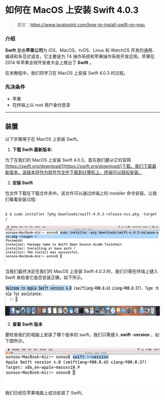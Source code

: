 # 如何在 MacOS 上安装 Swift 4.0.3

> 原文：<https://www.javatpoint.com/how-to-install-swift-on-mac>

### 介绍

**Swift** 是由**苹果公司**为 iOS、MacOS、tvOS、Linux 和 WatchOS 开发的通用、编译和多范式语言。它主要是为 T4 操作系统和苹果操作系统开发应用。苹果在 2014 年苹果全球开发者大会上推出了 **Swift** 。

在本教程中，我们将学习在 MacOS 上安装 Swift 4.0.3 的过程。

### 先决条件

*   苹果
*   在终端上以 root 用户身份登录

* * *

## 装置

以下步骤用于在 MacOS 上安装 Swift。

1) **下载 Swift 最新版本:**

为了在我们的 MacOS 上安装 Swift 4.0.3，首先我们要从它的官网[https://swift.org/download/](https://swift.org/download/)下载。我们下载最新版本，该版本将作为软件包文件下载到计算机上，终端可以轻松安装。

2) **安装 Swift**

包文件下载在下载文件夹中。该文件可以通过终端上的 installer 命令安装。让我们看看安装过程:

```

$ $ sudo installer ?pkg downloads/swift-4.0.3-release-osx.pkg -target /

```

![Macos Swift 1](img/51567f13ba178e2a84782f1dccf6cdc3.png)

当我们最终决定在我们的 MacOS 上安装 Swift 4.0.3 时，我们只需在终端上键入 Swift 来检查它是否安装正确，如下所示。

![Macos Swift 2](img/1514d637eeb5d04ee11fc255757f50bf.png)

3) **查看 Swift 版本**

要检查我们的电脑上安装了哪个版本的 swift，我们只需键入 **swift -version** ，如下图所示。

![Macos Swift 3](img/ddb89ab9ebc06acc0ecf7f94a35686e9.png)

我们已经在苹果电脑上成功安装了 Swift。